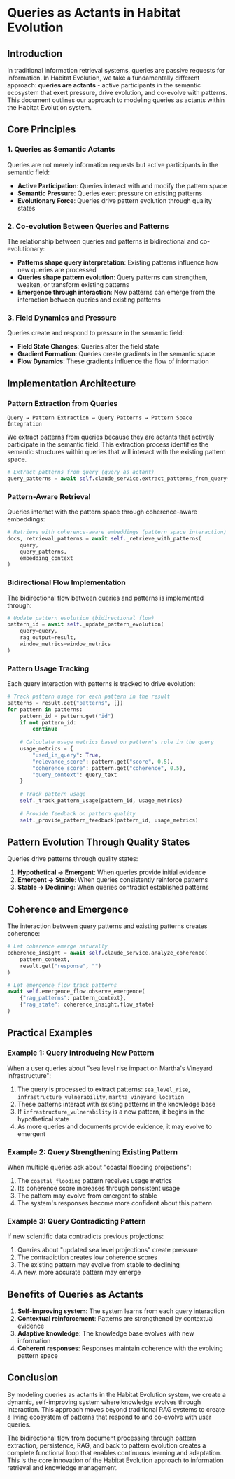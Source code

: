 # Queries as Actants in Habitat Evolution

## Introduction

In traditional information retrieval systems, queries are passive requests for information. In Habitat Evolution, we take a fundamentally different approach: **queries are actants** - active participants in the semantic ecosystem that exert pressure, drive evolution, and co-evolve with patterns. This document outlines our approach to modeling queries as actants within the Habitat Evolution system.

## Core Principles

### 1. Queries as Semantic Actants

Queries are not merely information requests but active participants in the semantic field:

- **Active Participation**: Queries interact with and modify the pattern space
- **Semantic Pressure**: Queries exert pressure on existing patterns
- **Evolutionary Force**: Queries drive pattern evolution through quality states

### 2. Co-evolution Between Queries and Patterns

The relationship between queries and patterns is bidirectional and co-evolutionary:

- **Patterns shape query interpretation**: Existing patterns influence how new queries are processed
- **Queries shape pattern evolution**: Query patterns can strengthen, weaken, or transform existing patterns
- **Emergence through interaction**: New patterns can emerge from the interaction between queries and existing patterns

### 3. Field Dynamics and Pressure

Queries create and respond to pressure in the semantic field:

- **Field State Changes**: Queries alter the field state
- **Gradient Formation**: Queries create gradients in the semantic space
- **Flow Dynamics**: These gradients influence the flow of information

## Implementation Architecture

### Pattern Extraction from Queries

```text
Query → Pattern Extraction → Query Patterns → Pattern Space Integration
```

We extract patterns from queries because they are actants that actively participate in the semantic field. This extraction process identifies the semantic structures within queries that will interact with the existing pattern space.

```python
# Extract patterns from query (query as actant)
query_patterns = await self.claude_service.extract_patterns_from_query(query)
```

### Pattern-Aware Retrieval

Queries interact with the pattern space through coherence-aware embeddings:

```python
# Retrieve with coherence-aware embeddings (pattern space interaction)
docs, retrieval_patterns = await self._retrieve_with_patterns(
    query,
    query_patterns,
    embedding_context
)
```

### Bidirectional Flow Implementation

The bidirectional flow between queries and patterns is implemented through:

```python
# Update pattern evolution (bidirectional flow)
pattern_id = await self._update_pattern_evolution(
    query=query,
    rag_output=result,
    window_metrics=window_metrics
)
```

### Pattern Usage Tracking

Each query interaction with patterns is tracked to drive evolution:

```python
# Track pattern usage for each pattern in the result
patterns = result.get("patterns", [])
for pattern in patterns:
    pattern_id = pattern.get("id")
    if not pattern_id:
        continue
        
    # Calculate usage metrics based on pattern's role in the query
    usage_metrics = {
        "used_in_query": True,
        "relevance_score": pattern.get("score", 0.5),
        "coherence_score": pattern.get("coherence", 0.5),
        "query_context": query_text
    }
    
    # Track pattern usage
    self._track_pattern_usage(pattern_id, usage_metrics)
    
    # Provide feedback on pattern quality
    self._provide_pattern_feedback(pattern_id, usage_metrics)
```

## Pattern Evolution Through Quality States

Queries drive patterns through quality states:

1. **Hypothetical → Emergent**: When queries provide initial evidence
2. **Emergent → Stable**: When queries consistently reinforce patterns
3. **Stable → Declining**: When queries contradict established patterns

## Coherence and Emergence

The interaction between query patterns and existing patterns creates coherence:

```python
# Let coherence emerge naturally
coherence_insight = await self.claude_service.analyze_coherence(
    pattern_context,
    result.get("response", "")
)

# Let emergence flow track patterns
await self.emergence_flow.observe_emergence(
    {"rag_patterns": pattern_context},
    {"rag_state": coherence_insight.flow_state}
)
```

## Practical Examples

### Example 1: Query Introducing New Pattern

When a user queries about "sea level rise impact on Martha's Vineyard infrastructure":

1. The query is processed to extract patterns: `sea_level_rise`, `infrastructure_vulnerability`, `martha_vineyard_location`
2. These patterns interact with existing patterns in the knowledge base
3. If `infrastructure_vulnerability` is a new pattern, it begins in the hypothetical state
4. As more queries and documents provide evidence, it may evolve to emergent

### Example 2: Query Strengthening Existing Pattern

When multiple queries ask about "coastal flooding projections":

1. The `coastal_flooding` pattern receives usage metrics
2. Its coherence score increases through consistent usage
3. The pattern may evolve from emergent to stable
4. The system's responses become more confident about this pattern

### Example 3: Query Contradicting Pattern

If new scientific data contradicts previous projections:

1. Queries about "updated sea level projections" create pressure
2. The contradiction creates low coherence scores
3. The existing pattern may evolve from stable to declining
4. A new, more accurate pattern may emerge

## Benefits of Queries as Actants

1. **Self-improving system**: The system learns from each query interaction
2. **Contextual reinforcement**: Patterns are strengthened by contextual evidence
3. **Adaptive knowledge**: The knowledge base evolves with new information
4. **Coherent responses**: Responses maintain coherence with the evolving pattern space

## Conclusion

By modeling queries as actants in the Habitat Evolution system, we create a dynamic, self-improving system where knowledge evolves through interaction. This approach moves beyond traditional RAG systems to create a living ecosystem of patterns that respond to and co-evolve with user queries.

The bidirectional flow from document processing through pattern extraction, persistence, RAG, and back to pattern evolution creates a complete functional loop that enables continuous learning and adaptation. This is the core innovation of the Habitat Evolution approach to information retrieval and knowledge management.
